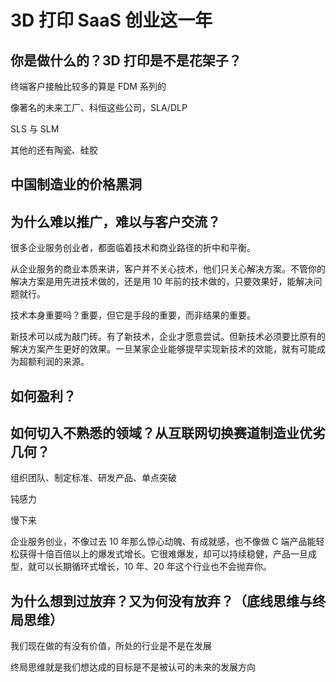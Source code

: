 # 3D 打印 SaaS 创业这一年

## 你是做什么的？3D 打印是不是花架子？

终端客户接触比较多的算是 FDM 系列的

像著名的未来工厂、科恒这些公司，SLA/DLP

SLS 与 SLM

其他的还有陶瓷、硅胶

## 中国制造业的价格黑洞

## 为什么难以推广，难以与客户交流？

很多企业服务创业者，都面临着技术和商业路径的折中和平衡。

从企业服务的商业本质来讲，客户并不关心技术，他们只关心解决方案。不管你的解决方案是用先进技术做的，还是用 10 年前的技术做的，只要效果好，能解决问题就行。

技术本身重要吗？重要，但它是手段的重要，而非结果的重要。

新技术可以成为敲门砖。有了新技术，企业才愿意尝试。但新技术必须要比原有的解决方案产生更好的效果。一旦某家企业能够提早实现新技术的效能，就有可能成为超额利润的来源。

## 如何盈利？

## 如何切入不熟悉的领域？从互联网切换赛道制造业优劣几何？

组织团队、制定标准、研发产品、单点突破

钝感力

慢下来

企业服务创业，不像过去 10 年那么惊心动魄、有成就感，也不像做 C 端产品能轻松获得十倍百倍以上的爆发式增长。它很难爆发，却可以持续稳健，产品一旦成型，就可以长期循环式增长，10 年、20 年这个行业也不会抛弃你。

## 为什么想到过放弃？又为何没有放弃？（底线思维与终局思维）

我们现在做的有没有价值，所处的行业是不是在发展

终局思维就是我们想达成的目标是不是被认可的未来的发展方向
